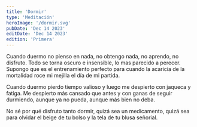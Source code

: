 ```yaml
---
title: 'Dormir'
type: 'Meditación'
heroImage: '/dormir.svg'
pubDate: 'Dec 14 2023'
editDate: 'Dec 14 2023'
edition: 'Primera'
---
```


Cuando duermo no pienso en nada, no obtengo nada, no aprendo, no disfruto. Todo se torna oscuro e insensible, lo mas parecido a perecer. Supongo que es el entrenamiento perfecto para cuando la acaricia de la mortalidad roce mi mejilla el día de mi partida.

Cuando duermo pierdo tiempo valioso y luego me despierto con jaqueca y fatiga. Me despierto más cansado que antes y con ganas de seguir durmiendo, aunque ya no pueda, aunque más bien no deba.

No sé por qué disfruto tanto dormir, quizá sea un medicamento, quizá sea para olvidar el beige de tu bolso y la tela de tu blusa señorial.
